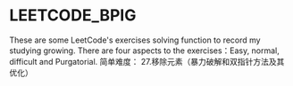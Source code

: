 # LEETCODE_BPIG
These are some LeetCode's exercises solving function to record my studying growing.
There are four aspects to the exercises：Easy, normal, difficult and Purgatorial.
简单难度：
27.移除元素（暴力破解和双指针方法及其优化）
